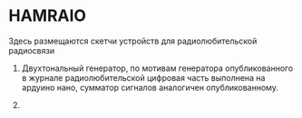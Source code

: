 # HAMRAIO

Здесь размещаются скетчи устройств для радиолюбительской радиосвязи
1. Двухтональный генератор, по мотивам генератора опубликованного в журнале радиолюбительской
   цифровая часть выполнена на ардуино нано, сумматор сигналов аналогичен опубликованному.
   
2.   